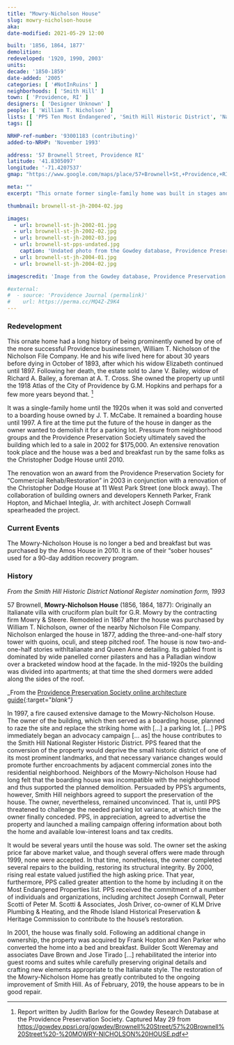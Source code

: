 ```yaml
---
title: "Mowry-Nicholson House"
slug: mowry-nicholson-house
aka:
date-modified: 2021-05-29 12:00

built: '1856, 1864, 1877'
demolition:
redeveloped: '1920, 1990, 2003'
units:
decade: '1850-1859'
date-added: '2005'
categories: [ '#NotInRuins' ]
neighborhoods: [ 'Smith Hill' ]
town: [ 'Providence, RI' ]
designers: [ 'Designer Unknown' ]
people: [ 'William T. Nicholson' ]
lists: [ 'PPS Ten Most Endangered', 'Smith Hill Historic District', 'National Register of Historic Places' ]
tags: []

NRHP-ref-number: '93001183 (contributing)'
added-to-NRHP: 'November 1993'

address: '57 Brownell Street, Providence RI'
latitude: '41.8305097'
longitude: '-71.4207537'
gmap: "https://www.google.com/maps/place/57+Brownell+St,+Providence,+RI+02908/@41.8305097,-71.4207537,17z/data=!3m1!4b1!4m5!3m4!1s0x89e4450556e8fc5f:0xcbcbb2ee2486ff9e!8m2!3d41.8305097!4d-71.418565"

meta: ""
excerpt: "This ornate former single-family home was built in stages and owned by two prominent business people that almost succumbed to the wrecking ball"

thumbnail: brownell-st-jh-2004-02.jpg

images:
  - url: brownell-st-jh-2002-01.jpg
  - url: brownell-st-jh-2002-02.jpg
  - url: brownell-st-jh-2002-03.jpg
  - url: brownell-st-pps-undated.jpg
    caption: 'Undated photo from the Gowdey database, Providence Preservation Society'
  - url: brownell-st-jh-2004-01.jpg
  - url: brownell-st-jh-2004-02.jpg

imagescredit: 'Image from the Gowdey database, Providence Preservation Society'

#external:
#  - source: 'Providence Journal (permalink)'
#    url: https://perma.cc/MQ4Z-Z9K4
---
```


### Redevelopment

This ornate home had a long history of being prominently owned by one of the more successful Providence businessmen, William T. Nicholson of the Nicholson File Company. He and his wife lived here for about 30 years before dying in October of 1893, after which his widow Elizabeth continued until 1897. Following her death, the estate sold to Jane V. Bailey, widow of Richard A. Bailey, a foreman at A. T. Cross. She owned the property up until the 1918 Atlas of the City of Providence by G.M. Hopkins and perhaps for a few more years beyond that. [^1]

[^1]: Report written by Judith Barlow for the Gowdey Research Database at the Providence Preservation Society. Captured May 29 from https://gowdey.ppsri.org/gowdey/Brownell%20Street/57%20Brownell%20Street%20-%20MOWRY-NICHOLSON%20HOUSE.pdf

It was a single-family home until the 1920s when it was sold and converted to a boarding house owned by J. T. McCabe. It remained a boarding house until 1997. A fire at the time put the future of the house in danger as the owner wanted to demolish it for a parking lot. Pressure from neighborhood groups and the Providence Preservation Society ultimately saved the building which led to a sale in 2002 for $175,000. An extensive renovation took place and the house was a bed and breakfast run by the same folks as the Christopher Dodge House until 2010.

The renovation won an award from the Providence Preservation Society for “Commercial Rehab/Restoration” in 2003 in conjunction with a renovation of the Christopher Dodge House at 11 West Park Street (one block away). The collaboration of building owners and developers Kenneth Parker, Frank Hopton, and Michael Integlia, Jr. with architect Joseph Cornwall spearheaded the project.


### Current Events

The Mowry-Nicholson House is no longer a bed and breakfast but was purchased by the Amos House in 2010. It is one of their “sober houses” used for a 90-day addition recovery program.


### History

_From the Smith Hill Historic District National Register nomination form, 1993_

57 Brownell, **Mowry-Nicholson House** (1856, 1864, 1877): Originally an Italianate villa with cruciform plan built for G.R. Mowry by the contracting firm Mowry & Steere. Remodeled in 1867 after the house was purchased by William T. Nicholson, owner of the nearby Nicholson File Company. Nicholson enlarged the house in 1877, adding the three-and-one-half story tower with quoins, oculi, and steep pitched roof. The house is now two-and-one-half stories withItalianate and Queen Anne detailing. Its gabled front is dominated by wide panelled corner pilasters and has a Palladian window over a bracketed window hood at the façade. In the mid-1920s the building was divided into apartments; at that time the shed dormers were added along the sides of the roof.

_From the [Providence Preservation Society online architecture guide](//guide.ppsri.org/property/mowry-nicholson-house){:target="_blank"}_

In 1997, a fire caused extensive damage to the Mowry-Nicholson House. The owner of the building, which then served as a boarding house, planned to raze the site and replace the striking home with […] a parking lot. […] PPS immediately began an advocacy campaign [… as] the house contributes to the Smith Hill National Register Historic District. PPS feared that the conversion of the property would deprive the small historic district of one of its most prominent landmarks, and that necessary variance changes would promote further encroachments by adjacent commercial zones into the residential neighborhood. Neighbors of the Mowry-Nicholson House had long felt that the boarding house was incompatible with the neighborhood and thus supported the planned demolition. Persuaded by PPS’s arguments, however, Smith Hill neighbors agreed to support the preservation of the house. The owner, nevertheless, remained unconvinced. That is, until PPS threatened to challenge the needed parking lot variance, at which time the owner finally conceded. PPS, in appreciation, agreed to advertise the property and launched a mailing campaign offering information about both the home and available low-interest loans and tax credits.

It would be several years until the house was sold. The owner set the asking price far above market value, and though several offers were made through 1999, none were accepted. In that time, nonetheless, the owner completed several repairs to the building, restoring its structural integrity. By 2000, rising real estate valued justified the high asking price. That year, furthermore, PPS called greater attention to the home by including it on the Most Endangered Properties list. PPS received the commitment of a number of individuals and organizations, including architect Joseph Cornwall, Peter Scotti of Peter M. Scotti & Associates, Josh Driver, co-owner of KLM Drive Plumbing & Heating, and the Rhode Island Historical Preservation & Heritage Commission to contribute to the house’s restoration.

In 2001, the house was finally sold. Following an additional change in ownership, the property was acquired by Frank Hopton and Ken Parker who converted the home into a bed and breakfast. Builder Scott Weremay and associates Dave Brown and Jose Tirado […] rehabilitated the interior into guest rooms and suites while carefully preserving original details and crafting new elements appropriate to the Italianate style. The restoration of the Mowry-Nicholson Home has greatly contributed to the ongoing improvement of Smith Hill. As of February, 2019, the house appears to be in good repair.
